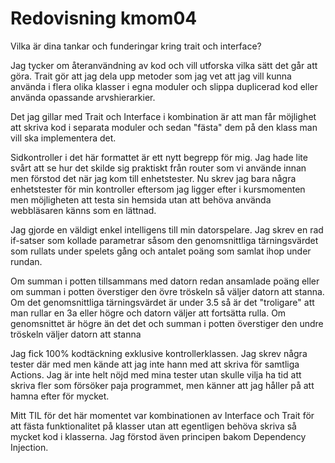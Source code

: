 ---
---
Redovisning kmom04
=========================

Vilka är dina tankar och funderingar kring trait och interface?

Jag tycker om återanvändning av kod och vill utforska vilka sätt det går att göra.
Trait gör att jag dela upp metoder som jag vet att jag vill kunna använda i flera
olika klasser i egna moduler och slippa duplicerad kod eller använda opassande
arvshierarkier.

Det jag gillar med Trait och Interface i kombination är att man får möjlighet
att skriva kod i separata moduler och sedan "fästa" dem på den klass man vill
ska implementera det.

Sidkontroller i det här formattet är ett nytt begrepp för mig. Jag hade lite svårt att
se hur det skilde sig praktiskt från router som vi använde innan men förstod det
när jag kom till enhetstester. Nu skrev jag bara några enhetstester för min
kontroller eftersom jag ligger efter i kursmomenten men möjligheten att testa
sin hemsida utan att behöva använda webbläsaren känns som en lättnad.

Jag gjorde en väldigt enkel intelligens till min datorspelare.
Jag skrev en rad if-satser som kollade parametrar såsom den genomsnittliga
tärningsvärdet som rullats under spelets gång och antalet poäng som samlat ihop
under rundan.

Om summan i potten tillsammans med datorn redan ansamlade poäng eller om
summan i potten överstiger den övre tröskeln så väljer datorn att stanna.
Om det genomsnittliga tärningsvärdet är under 3.5 så är det "troligare" att
man rullar en 3a eller högre och datorn väljer att fortsätta rulla.
Om genomsnittet är högre än det det och summan i potten överstiger den undre tröskeln
väljer datorn att stanna

Jag fick 100% kodtäckning exklusive kontrollerklassen. Jag skrev några tester där med
men kände att jag inte hann med att skriva för samtliga Actions.
Jag är inte helt nöjd med mina tester utan skulle vilja ha tid att skriva fler
som försöker paja programmet, men känner att jag håller på att hamna efter för mycket.

Mitt TIL för det här momentet var kombinationen av Interface och Trait för att
fästa funktionalitet på klasser utan att egentligen behöva skriva så mycket kod
i klasserna. Jag förstod även principen bakom Dependency Injection.
